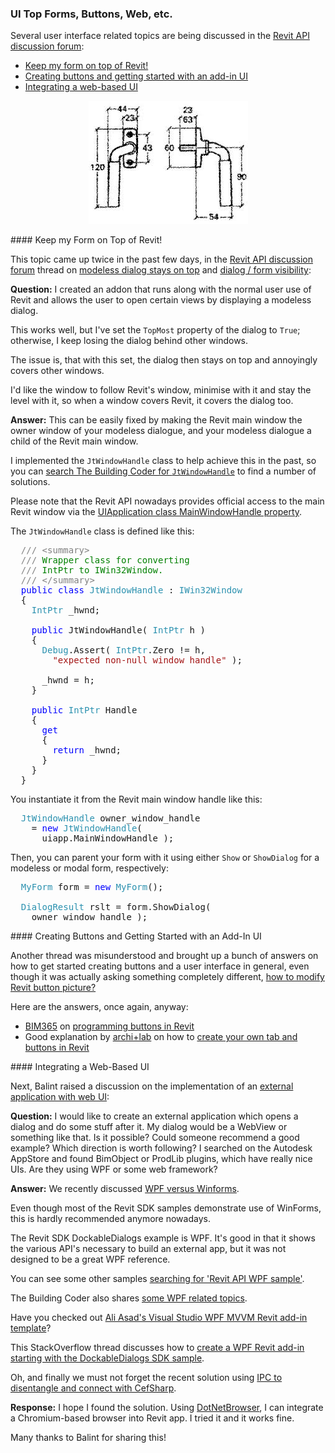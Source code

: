 <head>
<meta http-equiv="Content-Type" content="text/html; charset=utf-8">
<link rel="stylesheet" type="text/css" href="bc.css">
<script src="https://cdn.rawgit.com/google/code-prettify/master/loader/run_prettify.js" type="text/javascript"></script>
<script async src="https://platform.twitter.com/widgets.js" charset="utf-8"></script>
</head>

<!---

- Modeless dialog - stays on top
  https://forums.autodesk.com/t5/revit-api-forum/modeless-dialog-stays-on-top/m-p/9042359

- buttons
  https://forums.autodesk.com/t5/revit-api-forum/how-to-modify-revit-button-picture/m-p/9034300#M41389
  https://thebuildingcoder.typepad.com/blog/2017/12/pipe-fitting-k-factor-archilab-and-installer.html#7
  https://archi-lab.net/create-your-own-tab-and-buttons-in-revit/
  https://thebuildingcoder.typepad.com/blog/2019/07/bim365-getting-started-visual-appearance-and-cpu-voltage.html#2
  https://www.bim365.tech/blog/programming-buttons-in-revit
  
- https://forums.autodesk.com/t5/revit-api-forum/external-application-with-web-ui/m-p/9036614

twitter:

UI window handles, top-most forms, add-in buttons, web interface, etc. in the #RevitAPI @AutodeskForge @AutodeskRevit #bim #DynamoBim #ForgeDevCon http://bit.ly/topmostform

Several user interface related topics are being discussed in the Revit API discussion forum
&ndash; Keep my form on top of Revit!
&ndash; Creating buttons and getting started with an add-in UI
&ndash; Integrating a web-based UI...

linkedin:

UI window handles, top-most forms, add-in buttons, web interface, etc. in the #RevitAPI

http://bit.ly/topmostform

Several user interface related topics are being discussed in the Revit API discussion forum:

- Keep my form on top of Revit!
- Creating buttons and getting started with an add-in UI
- Integrating a web-based UI...

#bim #DynamoBim #ForgeDevCon #Revit #API #IFC #SDK #AI #VisualStudio #Autodesk #AEC #adsk

the [Revit API discussion forum](http://forums.autodesk.com/t5/revit-api-forum/bd-p/160) thread

<p style="font-size: 80%; font-style:italic"></p>

-->

### UI Top Forms, Buttons, Web, etc.

Several user interface related topics are being discussed in 
the [Revit API discussion forum](http://forums.autodesk.com/t5/revit-api-forum/bd-p/160):

- [Keep my form on top of Revit!](#2)
- [Creating buttons and getting started with an add-in UI](#3)
- [Integrating a web-based UI](#4)

<center>
<img src="img/window_handle.jpg" alt="Window handle" width="255">
</center>

####<a name="2"></a> Keep my Form on Top of Revit!

This topic came up twice in the past few days, in
the [Revit API discussion forum](http://forums.autodesk.com/t5/revit-api-forum/bd-p/160) thread
on [modeless dialog stays on top](https://forums.autodesk.com/t5/revit-api-forum/modeless-dialog-stays-on-top/m-p/9042359)
and [dialog / form visibility](https://forums.autodesk.com/t5/revit-api-forum/dialog-form-visiblity/m-p/9043308):

**Question:** I created an addon that runs along with the normal user use of Revit and allows the user to open certain views by displaying a modeless dialog.

This works well, but I've set the `TopMost` property of the dialog to `True`; otherwise, I keep losing the dialog behind other windows.

The issue is, that with this set, the dialog then stays on top and annoyingly covers other windows.

I'd like the window to follow Revit's window, minimise with it and stay the level with it, so when a window covers Revit, it covers the dialog too.

**Answer:** This can be easily fixed by making the Revit main window the owner window of your modeless dialogue, and your modeless dialogue a child of the Revit main window.

I implemented the `JtWindowHandle` class to help achieve this in the past, so you
can [search The Building Coder for `JtWindowHandle`](https://www.google.com/search?q=JtWindowHandle&as_sitesearch=thebuildingcoder.typepad.com) to
find a number of solutions.

Please note that the Revit API nowadays provides official access to the main Revit window via
the [UIApplication class MainWindowHandle property](https://www.revitapidocs.com/2020/e28d23a9-6814-1e70-9943-1ee852887dae.htm).

The `JtWindowHandle` class is defined like this:

<pre class="code">
  <span style="color:gray;">///</span><span style="color:green;">&nbsp;</span><span style="color:gray;">&lt;</span><span style="color:gray;">summary</span><span style="color:gray;">&gt;</span>
  <span style="color:gray;">///</span><span style="color:green;">&nbsp;Wrapper&nbsp;class&nbsp;for&nbsp;converting&nbsp;</span>
  <span style="color:gray;">///</span><span style="color:green;">&nbsp;IntPtr&nbsp;to&nbsp;IWin32Window.</span>
  <span style="color:gray;">///</span><span style="color:green;">&nbsp;</span><span style="color:gray;">&lt;/</span><span style="color:gray;">summary</span><span style="color:gray;">&gt;</span>
  <span style="color:blue;">public</span>&nbsp;<span style="color:blue;">class</span>&nbsp;<span style="color:#2b91af;">JtWindowHandle</span>&nbsp;:&nbsp;<span style="color:#2b91af;">IWin32Window</span>
  {
  &nbsp;&nbsp;<span style="color:#2b91af;">IntPtr</span>&nbsp;_hwnd;
   
  &nbsp;&nbsp;<span style="color:blue;">public</span>&nbsp;JtWindowHandle(&nbsp;<span style="color:#2b91af;">IntPtr</span>&nbsp;h&nbsp;)
  &nbsp;&nbsp;{
  &nbsp;&nbsp;&nbsp;&nbsp;<span style="color:#2b91af;">Debug</span>.Assert(&nbsp;<span style="color:#2b91af;">IntPtr</span>.Zero&nbsp;!=&nbsp;h,
  &nbsp;&nbsp;&nbsp;&nbsp;&nbsp;&nbsp;<span style="color:#a31515;">&quot;expected&nbsp;non-null&nbsp;window&nbsp;handle&quot;</span>&nbsp;);
   
  &nbsp;&nbsp;&nbsp;&nbsp;_hwnd&nbsp;=&nbsp;h;
  &nbsp;&nbsp;}
   
  &nbsp;&nbsp;<span style="color:blue;">public</span>&nbsp;<span style="color:#2b91af;">IntPtr</span>&nbsp;Handle
  &nbsp;&nbsp;{
  &nbsp;&nbsp;&nbsp;&nbsp;<span style="color:blue;">get</span>
  &nbsp;&nbsp;&nbsp;&nbsp;{
  &nbsp;&nbsp;&nbsp;&nbsp;&nbsp;&nbsp;<span style="color:blue;">return</span>&nbsp;_hwnd;
  &nbsp;&nbsp;&nbsp;&nbsp;}
  &nbsp;&nbsp;}
  }
</pre>

You instantiate it from the Revit main window handle like this:

<pre class="code">
  <span style="color:#2b91af;">JtWindowHandle</span>&nbsp;owner_window_handle&nbsp;
    =&nbsp;<span style="color:blue;">new</span>&nbsp;<span style="color:#2b91af;">JtWindowHandle</span>(&nbsp;
      uiapp.MainWindowHandle&nbsp;);
</pre>

Then, you can parent your form with it using either `Show` or `ShowDialog` for a modeless or modal form, respectively:

<pre class="code">
  <span style="color:#2b91af;">MyForm</span>&nbsp;form&nbsp;=&nbsp;<span style="color:blue;">new</span>&nbsp;<span style="color:#2b91af;">MyForm</span>();
 
  <span style="color:#2b91af;">DialogResult</span>&nbsp;rslt&nbsp;=&nbsp;form.ShowDialog(&nbsp;
  &nbsp;&nbsp;owner_window_handle&nbsp;);
</pre>


####<a name="3"></a> Creating Buttons and Getting Started with an Add-In UI

Another thread was misunderstood and brought up a bunch of answers on how to get started creating buttons and a user interface in general, even though it was actually asking something completely different,
[how to modify Revit button picture?](https://forums.autodesk.com/t5/revit-api-forum/how-to-modify-revit-button-picture/m-p/9034300)

Here are the answers, once again, anyway:

- [BIM365](https://www.bim365.tech)
on [programming buttons in Revit](https://www.bim365.tech/blog/programming-buttons-in-revit)
- Good explanation by [archi+lab](http://archi-lab.net) on how
to [create your own tab and buttons in Revit](http://archi-lab.net/create-your-own-tab-and-buttons-in-revit)


####<a name="4"></a> Integrating a Web-Based UI

Next, Balint raised a discussion on the implementation of 
an [external application with web UI](https://forums.autodesk.com/t5/revit-api-forum/external-application-with-web-ui/m-p/9036614):

**Question:** I would like to create an external application which opens a dialog and do some stuff after it.
My dialog would be a WebView or something like that.
Is it possible?
Could someone recommend a good example?
Which direction is worth following?
I searched on the Autodesk AppStore and found BimObject or ProdLib plugins, which have really nice UIs.
Are they using WPF or some web framework?

**Answer:** We recently discussed [WPF versus Winforms](https://thebuildingcoder.typepad.com/blog/2019/09/scaling-an-add-in-for-a-4k-high-resolution-screen.html#9).

Even though most of the Revit SDK samples demonstrate use of WinForms, this is hardly recommended anymore nowadays.

The Revit SDK DockableDialogs example is WPF.  It's good in that it shows the various API's necessary to build an external app, but it was not designed to be a great WPF reference.

You can see some other samples [searching for 'Revit API WPF sample'](https://duckduckgo.com/?q=revit+api+wpf+sample).

The Building Coder also shares [some WPF related topics](https://thebuildingcoder.typepad.com/blog/wpf).

Have you checked
out [Ali Asad's Visual Studio WPF MVVM Revit add-in template](https://thebuildingcoder.typepad.com/blog/2019/01/room-boundaries-to-csv-and-wpf-template.html#3)?

This StackOverflow thread discusses how to [create a WPF Revit add-in starting with the DockableDialogs SDK sample](https://stackoverflow.com/questions/40096793/best-starting-point-for-wpf-revit-add-in).

Oh, and finally we must not forget the recent solution using
[IPC to disentangle and connect with CefSharp](https://thebuildingcoder.typepad.com/blog/2019/04/set-floor-level-and-use-ipc-for-disentanglement.html).

**Response:** I hope I found the solution.
Using [DotNetBrowser](https://www.teamdev.com/dotnetbrowser),
I can integrate a Chromium-based browser into Revit app. I tried it and it works fine.

Many thanks to Balint for sharing this!


